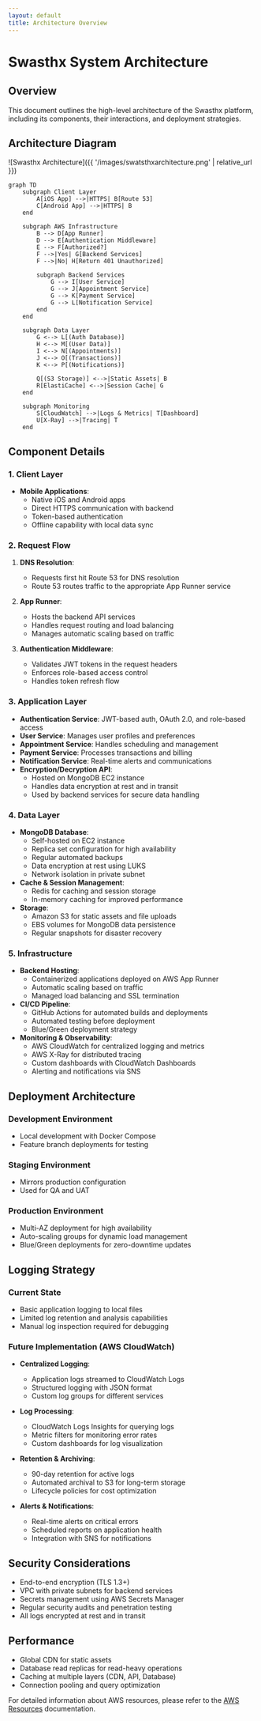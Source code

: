 ```yaml
---
layout: default
title: Architecture Overview
---
```


# Swasthx System Architecture

## Overview

This document outlines the high-level architecture of the Swasthx platform, including its components, their interactions, and deployment strategies.

## Architecture Diagram

![Swasthx Architecture]({{ '/images/swatsthxarchitecture.png' | relative_url }})

```mermaid
graph TD
    subgraph Client Layer
        A[iOS App] -->|HTTPS| B[Route 53]
        C[Android App] -->|HTTPS| B
    end
    
    subgraph AWS Infrastructure
        B --> D[App Runner]
        D --> E[Authentication Middleware]
        E --> F[Authorized?]
        F -->|Yes| G[Backend Services]
        F -->|No| H[Return 401 Unauthorized]
        
        subgraph Backend Services
            G --> I[User Service]
            G --> J[Appointment Service]
            G --> K[Payment Service]
            G --> L[Notification Service]
        end
    end
    
    subgraph Data Layer
        G <--> L[(Auth Database)]
        H <--> M[(User Data)]
        I <--> N[(Appointments)]
        J <--> O[(Transactions)]
        K <--> P[(Notifications)]
        
        Q[(S3 Storage)] <-->|Static Assets| B
        R[ElastiCache] <-->|Session Cache| G
    end
    
    subgraph Monitoring
        S[CloudWatch] -->|Logs & Metrics| T[Dashboard]
        U[X-Ray] -->|Tracing| T
    end
```

## Component Details

### 1. Client Layer
- **Mobile Applications**:
  - Native iOS and Android apps
  - Direct HTTPS communication with backend
  - Token-based authentication
  - Offline capability with local data sync

### 2. Request Flow
1. **DNS Resolution**:
   - Requests first hit Route 53 for DNS resolution
   - Route 53 routes traffic to the appropriate App Runner service

2. **App Runner**:
   - Hosts the backend API services
   - Handles request routing and load balancing
   - Manages automatic scaling based on traffic

3. **Authentication Middleware**:
   - Validates JWT tokens in the request headers
   - Enforces role-based access control
   - Handles token refresh flow

### 3. Application Layer
- **Authentication Service**: JWT-based auth, OAuth 2.0, and role-based access
- **User Service**: Manages user profiles and preferences
- **Appointment Service**: Handles scheduling and management
- **Payment Service**: Processes transactions and billing
- **Notification Service**: Real-time alerts and communications
- **Encryption/Decryption API**:
  - Hosted on MongoDB EC2 instance
  - Handles data encryption at rest and in transit
  - Used by backend services for secure data handling

### 4. Data Layer
- **MongoDB Database**:
  - Self-hosted on EC2 instance
  - Replica set configuration for high availability
  - Regular automated backups
  - Data encryption at rest using LUKS
  - Network isolation in private subnet
- **Cache & Session Management**:
  - Redis for caching and session storage
  - In-memory caching for improved performance
- **Storage**:
  - Amazon S3 for static assets and file uploads
  - EBS volumes for MongoDB data persistence
  - Regular snapshots for disaster recovery

### 5. Infrastructure
- **Backend Hosting**: 
  - Containerized applications deployed on AWS App Runner
  - Automatic scaling based on traffic
  - Managed load balancing and SSL termination
- **CI/CD Pipeline**:
  - GitHub Actions for automated builds and deployments
  - Automated testing before deployment
  - Blue/Green deployment strategy
- **Monitoring & Observability**:
  - AWS CloudWatch for centralized logging and metrics
  - AWS X-Ray for distributed tracing
  - Custom dashboards with CloudWatch Dashboards
  - Alerting and notifications via SNS

## Deployment Architecture

### Development Environment
- Local development with Docker Compose
- Feature branch deployments for testing

### Staging Environment
- Mirrors production configuration
- Used for QA and UAT

### Production Environment
- Multi-AZ deployment for high availability
- Auto-scaling groups for dynamic load management
- Blue/Green deployments for zero-downtime updates

## Logging Strategy

### Current State
- Basic application logging to local files
- Limited log retention and analysis capabilities
- Manual log inspection required for debugging

### Future Implementation (AWS CloudWatch)
- **Centralized Logging**:
  - Application logs streamed to CloudWatch Logs
  - Structured logging with JSON format
  - Custom log groups for different services
  
- **Log Processing**:
  - CloudWatch Logs Insights for querying logs
  - Metric filters for monitoring error rates
  - Custom dashboards for log visualization
  
- **Retention & Archiving**:
  - 90-day retention for active logs
  - Automated archival to S3 for long-term storage
  - Lifecycle policies for cost optimization

- **Alerts & Notifications**:
  - Real-time alerts on critical errors
  - Scheduled reports on application health
  - Integration with SNS for notifications

## Security Considerations
- End-to-end encryption (TLS 1.3+)
- VPC with private subnets for backend services
- Secrets management using AWS Secrets Manager
- Regular security audits and penetration testing
- All logs encrypted at rest and in transit

## Performance
- Global CDN for static assets
- Database read replicas for read-heavy operations
- Caching at multiple layers (CDN, API, Database)
- Connection pooling and query optimization

For detailed information about AWS resources, please refer to the [AWS Resources](/Swasthx-documentation/aws-resources/) documentation.

